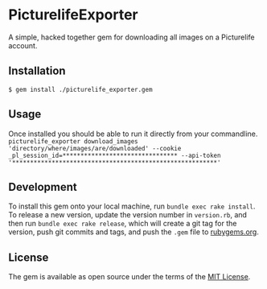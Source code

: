 # PicturelifeExporter

A simple, hacked together gem for downloading all images on a Picturelife account.

## Installation

    $ gem install ./picturelife_exporter.gem

## Usage
Once installed you should be able to run it directly from your commandline.
`picturelife_exporter download_images 'directory/where/images/are/downloaded' --cookie _pl_session_id=******************************** --api-token '*********************************************************'`

## Development

To install this gem onto your local machine, run `bundle exec rake install`. To release a new version, update the version number in `version.rb`, and then run `bundle exec rake release`, which will create a git tag for the version, push git commits and tags, and push the `.gem` file to [rubygems.org](https://rubygems.org).

## License

The gem is available as open source under the terms of the [MIT License](http://opensource.org/licenses/MIT).

